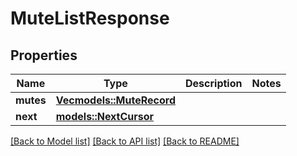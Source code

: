 # MuteListResponse

## Properties

Name | Type | Description | Notes
------------ | ------------- | ------------- | -------------
**mutes** | [**Vec<models::MuteRecord>**](MuteRecord.md) |  | 
**next** | [**models::NextCursor**](NextCursor.md) |  | 

[[Back to Model list]](../README.md#documentation-for-models) [[Back to API list]](../README.md#documentation-for-api-endpoints) [[Back to README]](../README.md)


